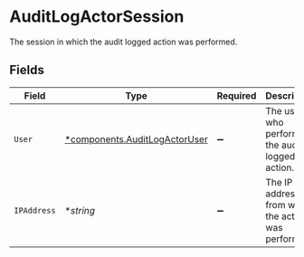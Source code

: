 # AuditLogActorSession

The session in which the audit logged action was performed.


## Fields

| Field                                                                         | Type                                                                          | Required                                                                      | Description                                                                   |
| ----------------------------------------------------------------------------- | ----------------------------------------------------------------------------- | ----------------------------------------------------------------------------- | ----------------------------------------------------------------------------- |
| `User`                                                                        | [*components.AuditLogActorUser](../../models/components/auditlogactoruser.md) | :heavy_minus_sign:                                                            | The user who performed the audit logged action.                               |
| `IPAddress`                                                                   | **string*                                                                     | :heavy_minus_sign:                                                            | The IP address from which the action was performed.                           |